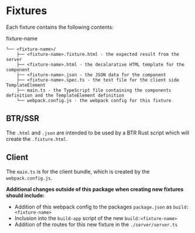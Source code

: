 # Fixtures

Each fixture contains the following contents:

fixture-name
```
└── <fixture-name>/
    ├── <fixture-name>.fixture.html - the expected result from the server
    ├── <fixture-name>.html - the decalarative HTML template for the component
    ├── <fixture-name>.json - the JSON data for the component
    ├── <fixture-name>.spec.ts - the test file for the client side TemplateElement
    ├── main.ts - the TypeScript file containing the components definition and the TemplateElement definition
    └── webpack.config.js - the webpack config for this fixture
```

## BTR/SSR

The `.html` and `.json` are intended to be used by a BTR Rust script which will create the `.fixture.html`.

## Client

The `main.ts` is for the client bundle, which is created by the `webpack.config.js`.

**Additional changes outside of this package when creating new fixtures should include:**
- Addition of this webpack config to the packages `package.json` as `build:<fixture-name>`
- Inclusion into the `build-app` script of the new `build:<fixture-name>`
- Addition of the routes for this new fixture in the `./server/server.ts`